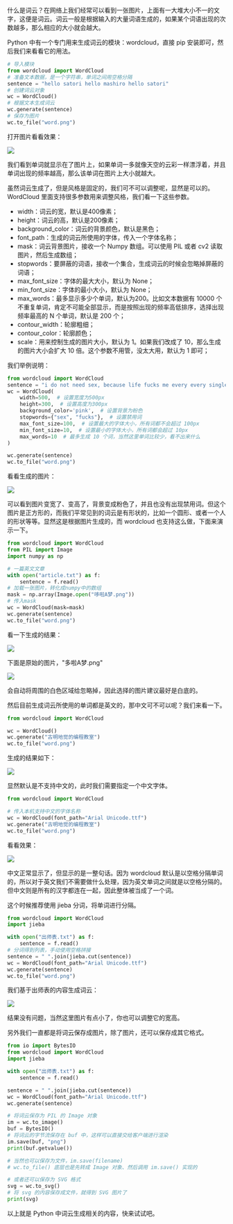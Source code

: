 什么是词云？在网络上我们经常可以看到一张图片，上面有一大堆大小不一的文字，这便是词云。词云一般是根据输入的大量词语生成的，如果某个词语出现的次数越多，那么相应的大小就会越大。

Python 中有一个专门用来生成词云的模块：wordcloud，直接 pip 安装即可，然后我们来看看它的用法。

~~~python
# 导入模块
from wordcloud import WordCloud
# 准备文本数据，是一个字符串，单词之间用空格分隔
sentence = "hello satori hello mashiro hello satori"
# 创建词云对象
wc = WordCloud()
# 根据文本生成词云
wc.generate(sentence)
# 保存为图片
wc.to_file("word.png")
~~~

打开图片看看效果：

![](./1.png)

我们看到单词就显示在了图片上，如果单词一多就像天空的云彩一样漂浮着，并且单词出现的频率越高，那么该单词在图片上大小就越大。

虽然词云生成了，但是风格是固定的，我们可不可以调整呢，显然是可以的。WordCloud 里面支持很多参数用来调整风格，我们看一下这些参数。

- width：词云的宽，默认是400像素；
- height：词云的高，默认是200像素；
- background_color：词云的背景颜色，默认是黑色；
- font_path：生成的词云所使用的字体，传入一个字体名称；
- mask：词云背景图片，接收一个 Numpy 数组。可以使用 PIL 或者 cv2 读取图片，然后生成数组；
- stopwords：要屏蔽的词语，接收一个集合，生成词云的时候会忽略掉屏蔽的词语；
- max_font_size：字体的最大大小，默认为 None；
- min_font_size：字体的最小大小，默认为 None；
- max_words：最多显示多少个单词，默认为200。比如文本数据有 10000 个不重复单词，肯定不可能全部显示，而是按照出现的频率高低排序，选择出现频率最高的 N 个单词，默认是 200 个；
- contour_width：轮廓粗细；
- contour_color：轮廓颜色；
- scale：用来控制生成的图片大小，默认为 1。如果我们改成了 10，那么生成的图片大小会扩大 10 倍。这个参数不用管，没太大用，默认为 1 即可；

我们举例说明：

~~~python
from wordcloud import WordCloud
sentence = "i do not need sex, because life fucks me every every single day"
wc = WordCloud(
    width=500,  # 设置宽度为500px
    height=300,  # 设置高度为300px
    background_color='pink',  # 设置背景为粉色
    stopwords={"sex", "fucks"},  # 设置禁用词
    max_font_size=100,  # 设置最大的字体大小，所有词都不会超过 100px
    min_font_size=10,  # 设置最小的字体大小，所有词都会超过 10px
    max_words=10  # 最多生成 10 个词，当然这里单词比较少，看不出来什么
)

wc.generate(sentence)
wc.to_file("word.png")
~~~

看看生成的图片：

![](./2.png)

可以看到图片变宽了、变高了，背景变成粉色了，并且也没有出现禁用词。但这个图片是正方形的，而我们平常见到的词云是有形状的，比如一个圆形、或者一个人的形状等等。显然这是根据图片生成的，而 wordcloud 也支持这么做，下面来演示一下。

~~~python
from wordcloud import WordCloud
from PIL import Image
import numpy as np

# 一篇英文文章
with open("article.txt") as f:
    sentence = f.read()
# 加载一张图片，转化成numpy中的数组
mask = np.array(Image.open("哆啦A梦.png"))
# 传入mask
wc = WordCloud(mask=mask)
wc.generate(sentence)
wc.to_file("word.png")
~~~

看一下生成的结果：

![](./3.png)

下面是原始的图片，"多啦A梦.png"

![](./4.png)

会自动将周围的白色区域给忽略掉，因此选择的图片建议最好是白底的。

然后目前生成词云所使用的单词都是英文的，那中文可不可以呢？我们来看一下。

```python
from wordcloud import WordCloud

wc = WordCloud()
wc.generate("古明地觉的编程教室")
wc.to_file("word.png")
```

生成的结果如下：

![](./5.png)

显然默认是不支持中文的，此时我们需要指定一个中文字体。

```python
from wordcloud import WordCloud

# 传入本机支持中文的字体名称
wc = WordCloud(font_path="Arial Unicode.ttf")
wc.generate("古明地觉的编程教室")
wc.to_file("word.png")
```

看看效果：

![](./6.png)

中文正常显示了，但显示的是一整句话。因为 wordcloud 默认是以空格分隔单词的，所以对于英文我们不需要做什么处理，因为英文单词之间就是以空格分隔的。但中文则是所有的汉字都连在一起，因此整体被当成了一个词。

这个时候推荐使用 jieba 分词，将单词进行分隔。

~~~python
from wordcloud import WordCloud
import jieba

with open("出师表.txt") as f:
    sentence = f.read()
# 分词得到列表，手动使用空格拼接
sentence = " ".join(jieba.cut(sentence))
wc = WordCloud(font_path="Arial Unicode.ttf")
wc.generate(sentence)
wc.to_file("word.png")
~~~

我们基于出师表的内容生成词云：

![](./7.png)

结果没有问题，当然这里图片有点小了，你也可以调整它的宽高。

另外我们一直都是将词云保存成图片，除了图片，还可以保存成其它格式。

~~~python
from io import BytesIO
from wordcloud import WordCloud
import jieba

with open("出师表.txt") as f:
    sentence = f.read()

sentence = " ".join(jieba.cut(sentence))
wc = WordCloud(font_path="Arial Unicode.ttf")
wc.generate(sentence)

# 将词云保存为 PIL 的 Image 对象
im = wc.to_image()
buf = BytesIO()
# 将词云的字节流保存在 buf 中，这样可以直接交给客户端进行渲染
im.save(buf, "png")
print(buf.getvalue())

# 当然也可以保存为文件，im.save(filename)
# wc.to_file() 底层也是先转成 Image 对象、然后调用 im.save() 实现的

# 或者还可以保存为 SVG 格式
svg = wc.to_svg()
# 将 svg 的内容保存成文件，就得到 SVG 图片了
print(svg)
~~~

以上就是 Python 中词云生成相关的内容，快来试试吧。